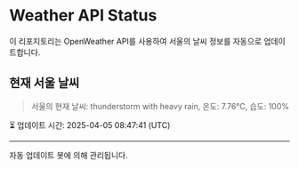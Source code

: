 
# Weather API Status

이 리포지토리는 OpenWeather API를 사용하여 서울의 날씨 정보를 자동으로 업데이트합니다.

## 현재 서울 날씨
> 서울의 현재 날씨: thunderstorm with heavy rain, 온도: 7.76°C, 습도: 100%

⏳ 업데이트 시간: 2025-04-05 08:47:41 (UTC)

---
자동 업데이트 봇에 의해 관리됩니다.
